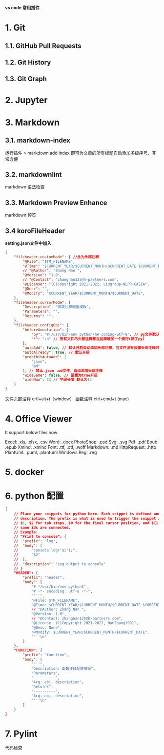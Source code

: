 **vs code 常用插件**

# 1. Git

## 1.1. GitHub Pull Requests

## 1.2. Git History

## 1.3. Git Graph

# 2. Jupyter

# 3. Markdown

## 3.1. markdown-index
运行插件 > markdown add index 即可为文章的所有标题自动添加多级序号，非常方便

## 3.2. markdownlint
markdown 语法检查

## 3.3. Markdown Preview Enhance
markdown 预览

## 3.4  koroFileHeader
**setting.json文件中加入**
```json
{
    "fileheader.customMade": { //此为头部注释
        "@File": "$TM_FILENAME",
        "@Time": "$CURRENT_YEAR/$CURRENT_MONTH/$CURRENT_DATE $CURRENT_HOUR:$CURRENT_MINUTE:$CURRENT_SECOND",
        // "@Author": "Zhang Nan ",
        "@Version": "1.0",
        // "@Contact": "zhangnan125@h-partners.com",
        "@License": "(C)Copyright 2021-2022, Liugroup-NLPR-CASIA",
        "@Desc": "",
        "@Modify": "$CURRENT_YEAR/$CURRENT_MONTH/$CURRENT_DATE",
    },
    "fileheader.cursorMode": {
        "Description": "函数注释配置模板",
        "Parameters": "",
        "Returns": "",
    },
    "fileheader.configObj": {
        "beforeAnnotation": {
            "py": "#!/usr/bin/env python\n# coding=utf-8", // py文件默认，可修改
            "*": "\n" // 所有文件的头部注释都在前面增加一个换行(除了py)
        },
        "autoAdd": false, // 默认开启自动添加头部注释，当文件没有设置头部注释时保存会自动添加
        "autoAlready": true, // 默认开启
        "prohibitAutoAdd": [
            "json",
            "md"
        ], // 禁止.json .md文件，自动添加头部注释
        "wideSame": false, // 设置为true开启
        "wideNum": 13 // 字段长度 默认为13
    }
}
```
文件头部注释
crtl+alt+i（window）
函数注释
ctrl+cmd+t (mac)

# 4. Office Viewer

It support below files now:

Excel: .xls, .xlsx, .csv
Word: .docx
PhotoShop: .psd
Svg: .svg
Pdf: .pdf
Epub: .epub
Xmind: .xmind
Font: .ttf, .otf, .woff
Markdown: .md
HttpRequest: .http
PlantUml: .puml, .plantuml
Windows Reg: .reg

# 5. docker

# 6. python 配置
```json
{
	// Place your snippets for python here. Each snippet is defined under a snippet name and has a prefix, body and 
	// description. The prefix is what is used to trigger the snippet and the body will be expanded and inserted. Possible variables are:
	// $1, $2 for tab stops, $0 for the final cursor position, and ${1:label}, ${2:another} for placeholders. Placeholders with the 
	// same ids are connected.
	// Example:
	// "Print to console": {
	// 	"prefix": "log",
	// 	"body": [
	// 		"console.log('$1');",
	// 		"$2"
	// 	],
	// 	"description": "Log output to console"
	// }
	"HEADER": {
		"prefix": "header",
		"body": [
			"# !/usr/bin/env python3",
			"# -*- encoding: utf-8 -*-",
			"'''",
			"@File: $TM_FILENAME",
			"@Time: $CURRENT_YEAR/$CURRENT_MONTH/$CURRENT_DATE $CURRENT_HOUR:$CURRENT_MINUTE:$CURRENT_SECOND",
			// "@Author: Zhang Nan ",
			"@Version: 1.0",
			// "@Contact: zhangnan125@h-partners.com",
			"@License: (C)Copyright 2021-2022, NanZhang1991",
			"@Desc: None",
			"@Modify: $CURRENT_YEAR/$CURRENT_MONTH/$CURRENT_DATE",
			"'''\n"
		]
	},
	"FUNCTION": {
		"prefix": "function",
		"body": [
			"'''",
			"Description: 函数注释配置模板",
			"Parameters",
			"----------",
			"Arg: obj, description",
			"Returns",
			"----------",
			"Arg: obj, description",
			"'''\n"
		]
	}
}
```
# 7. Pylint
代码检查
